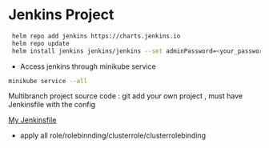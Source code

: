 # Jenkins Project
```sh
 helm repo add jenkins https://charts.jenkins.io
 helm repo update
 helm install jenkins jenkins/jenkins --set adminPassword=<your_password>
```
- Access jenkins through minikube service
```sh
minikube service --all
```
Multibranch  project 
source code : git 
add your own project , must have Jenkinsfile with the config

[My Jenkinsfile](Jenkinsfile)

- apply all role/rolebinnding/clusterrole/clusterrolebinding


